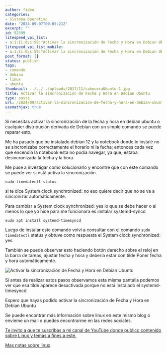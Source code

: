 ```yaml
---
author: fideo
categories:
- Sistema Operativo
date: "2024-09-07T09:05:21Z"
excerpt: ""
id: 52309
litespeed_vpi_list:
- a:1:{i:0;s:59:"Activar la sincronización de Fecha y Hora en Debian Ubuntu";}
litespeed_vpi_list_mobile:
- a:1:{i:0;s:59:"Activar la sincronización de Fecha y Hora en Debian Ubuntu";}
post_format: []
status: publish
tags:
- comando
- debian
- linux
- ubuntu
thumbnail: ../../../uploads/2017/11/cabeceraUbuntu-1.jpg
title: Activar la sincronización de Fecha y Hora en Debian Ubuntu
type: posts
url: /2024/09/activar-la-sincronizacion-de-fecha-y-hora-en-debian-ubuntu.html
usemathjax: true
---
```


Si necesitas activar la sincronización de la fecha y hora en debian ubuntu o cualquier distribución derivada de Debian con un simple comando se puede reparar esto.

Me ha pasado que he instalado debian 12 y la notebook donde lo instalé no se sincronizaba correctamente el horario ni la fecha; entonces cada vez que encendía la notebook esta no podía navegar, ya que, estaba desincronizada la fecha y la hora.

Me puse a investigar como solucionarlo y encontré que con este comando se puede ver si está activa la sincronización.

```
sudo timedatectl status
```


si te dice System clock synchronized: no eso quiere decir que no se va a sincronizar automáticamente.

Para cambiar a System clock synchronized: yes lo que se debe hacer o al menos lo que yo hice para me funcionara es instalar systemd-syncd

```
sudo apt install systemd-timesyncd
```

Luego de instalar este comando volví a consultar con el comando `sudo timedatectl` status y obtuve como respuesta el System clock synchronized: yes

También se puede observar esto haciendo botón derecho sobre el reloj en la barra de tareas, ajustar fecha y hora y debería estar con tilde Poner fecha y hora automáticamente.

![Activar la sincronización de Fecha y Hora en Debian Ubuntu](/assets/uploads/2024/09/fechayhoraautomaticamente.png)

Si antes de realizar estos pasos observamos esta misma pantalla podemos ver que esa tilde aparece desactivada porque no está instalado el systemd-timesyncd

Espero que hayas podido activar la sincronización de Fecha y Hora en Debian Ubuntu

Se puede encontrar más información sobre linux en este mismo blog o envíeme un mail o puedes encontrarme en las redes sociales.

<a href="https://bit.ly/suscribiteamicanalYouTube" target="_blank">Te invito a que te suscribas a mi canal de YouTube donde publico contenido sobre Linux y temas a fines a este.</a>

[Mas notas sobre linux](/tags/#linux)
